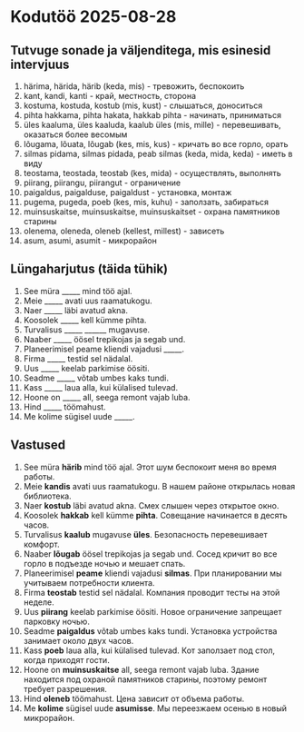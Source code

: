 # Kodutöö 2025-08-28

## Tutvuge sonade ja väljenditega, mis esinesid intervjuus

1. härima, härida, härib (keda, mis) - тревожить, беспокоить
2. kant, kandi, kanti - край, местность, сторона
3. kostuma, kostuda, kostub (mis, kust) - слышаться, доноситься
4. pihta hakkama, pihta hakata, hakkab pihta - начинать, приниматься
5. üles kaaluma, üles kaaluda, kaalub üles (mis, mille) - перевешивать, оказаться более весомым
6. lõugama, lõuata, lõugab (kes, mis, kus) - кричать во все горло, орать
7. silmas pidama, silmas pidada, peab silmas (keda, mida, keda) - иметь в виду
8. teostama, teostada, teostab (kes, mida) - осуществлять, выполнять
9. piirang, piirangu, piirangut - ограничение
10. paigaldus, paigalduse, paigaldust - установка, монтаж
11. pugema, pugeda, poeb (kes, mis, kuhu) - заползать, забираться
12. muinsuskaitse, muinsuskaitse, muinsuskaitset - охрана памятников старины
13. olenema, oleneda, oleneb (kellest, millest) - зависеть
14. asum, asumi, asumit - микрорайон

## Lüngaharjutus (täida tühik)

1. See müra _____ mind töö ajal.
2. Meie _____ avati uus raamatukogu.
3. Naer _____ läbi avatud akna.
4. Koosolek _____ kell kümme pihta.
5. Turvalisus _____ ______ mugavuse.
6. Naaber _____ öösel trepikojas ja segab und.
7. Planeerimisel peame kliendi vajadusi _____.
8. Firma _____ testid sel nädalal.
9. Uus _____ keelab parkimise öösiti.
10. Seadme _____ võtab umbes kaks tundi.
11. Kass _____ laua alla, kui külalised tulevad.
12. Hoone on _____ all, seega remont vajab luba.
13. Hind _____ töömahust.
14. Me kolime sügisel uude _____.

## Vastused

1. See müra **härib** mind töö ajal. Этот шум беспокоит меня во время работы.
2. Meie **kandis** avati uus raamatukogu. В нашем районе открылась новая библиотека.
3. Naer **kostub** läbi avatud akna. Смех слышен через открытое окно.
4. Koosolek **hakkab** kell kümme **pihta**. Совещание начинается в десять часов.
5. Turvalisus **kaalub** mugavuse **üles**. Безопасность перевешивает комфорт.
6. Naaber **lõugab** öösel trepikojas ja segab und. Сосед кричит во все горло в подъезде ночью и мешает спать.
7. Planeerimisel **peame** kliendi vajadusi **silmas**. При планировании мы учитываем потребности клиента.
8. Firma **teostab** testid sel nädalal. Компания проводит тесты на этой неделе.
9. Uus **piirang** keelab parkimise öösiti. Новое ограничение запрещает парковку ночью.
10. Seadme **paigaldus** võtab umbes kaks tundi. Установка устройства занимает около двух часов.
11. Kass **poeb** laua alla, kui külalised tulevad. Кот заползает под стол, когда приходят гости.
12. Hoone on **muinsuskaitse** all, seega remont vajab luba. Здание находится под охраной памятников старины, поэтому ремонт требует разрешения.
13. Hind **oleneb** töömahust. Цена зависит от объема работы.
14. Me **kolime** sügisel uude **asumisse**. Мы переезжаем осенью в новый микрорайон.
